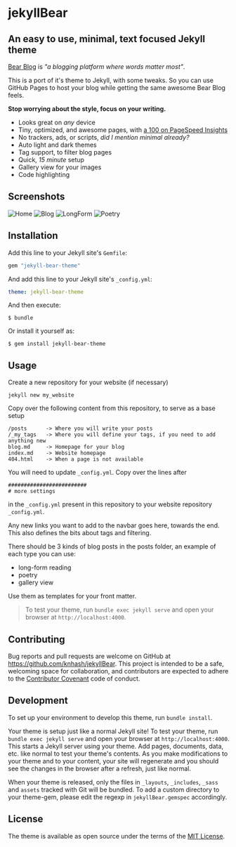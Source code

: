 # jekyllBear

## An easy to use, minimal, text focused Jekyll theme

[Bear Blog](https://bearblog.dev/) is *"a blogging platform where words matter most"*. 

This is a port of it's theme to Jekyll, with some tweaks. So you can use GitHub Pages to host your blog while getting the same awesome Bear Blog feels.

**Stop worrying about the style, focus on your writing.**

- Looks great on *any* device
- Tiny, optimized, and awesome pages, with [a 100 on PageSpeed Insights](https://pagespeed.web.dev/report?url=https%3A%2F%2Fknhash.in%2FjekyllBear%2F)
- No trackers, ads, or scripts, *did I mention minimal already?*
- Auto light and dark themes
- Tag support, to filter blog pages
- Quick, *15 minute* setup
- Gallery view for your images
- Code highlighting

## Screenshots

![Home](https://raw.githubusercontent.com/Knhash/jekyllBear/master/assets/images/JBHome.png?raw=true "Home") 
![Blog](https://raw.githubusercontent.com/Knhash/jekyllBear/master/assets/images/JBBlog.png?raw=true "Blog") 
![LongForm](https://raw.githubusercontent.com/Knhash/jekyllBear/master/assets/images/JBLongForm.png?raw=true "LongForm") 
![Poetry](https://raw.githubusercontent.com/Knhash/jekyllBear/master/assets/images/JBPoetry.png?raw=true "Poetry") 


## Installation

Add this line to your Jekyll site's `Gemfile`:

```ruby
gem "jekyll-bear-theme"
```

And add this line to your Jekyll site's `_config.yml`:

```yaml
theme: jekyll-bear-theme
```

And then execute:

    $ bundle

Or install it yourself as:

    $ gem install jekyll-bear-theme

## Usage

Create a new repository for your website (if necessary)
```jekyll
jekyll new my_website
```

Copy over the following content from this repository, to serve as a base setup

```
/posts      -> Where you will write your posts
/_my_tags   -> Where you will define your tags, if you need to add anything new
blog.md     -> Homepage for your blog
index.md    -> Website homepage
404.html    -> When a page is not available
```

You will need to update `_config.yml`. Copy over the lines after

```
#########################
# more settings
```
in the `_config.yml` present in this repository to your website repository `_config.yml`.

Any new links you want to add to the navbar goes here, towards the end.
This also defines the bits about tags and filtering.

There should be 3 kinds of blog posts in the posts folder, an example of each type you can use:

- long-form reading
- poetry
- gallery view

Use them as templates for your front matter.

>To test your theme, run `bundle exec jekyll serve` and open your browser at `http://localhost:4000`.


## Contributing

Bug reports and pull requests are welcome on GitHub at https://github.com/knhash/jekyllBear. This project is intended to be a safe, welcoming space for collaboration, and contributors are expected to adhere to the [Contributor Covenant](http://contributor-covenant.org) code of conduct.

## Development

To set up your environment to develop this theme, run `bundle install`.

Your theme is setup just like a normal Jekyll site! To test your theme, run `bundle exec jekyll serve` and open your browser at `http://localhost:4000`. This starts a Jekyll server using your theme. Add pages, documents, data, etc. like normal to test your theme's contents. As you make modifications to your theme and to your content, your site will regenerate and you should see the changes in the browser after a refresh, just like normal.

When your theme is released, only the files in `_layouts`, `_includes`, `_sass` and `assets` tracked with Git will be bundled.
To add a custom directory to your theme-gem, please edit the regexp in `jekyllBear.gemspec` accordingly.

## License

The theme is available as open source under the terms of the [MIT License](https://opensource.org/licenses/MIT).


